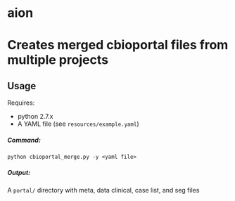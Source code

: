 # aion
# Creates merged cbioportal files from multiple projects

## Usage

Requires:
- python 2.7.x
- A YAML file (see `resources/example.yaml`)

##### Command:
```python cbioportal_merge.py -y <yaml file>```

##### Output:
A `portal/` directory with meta, data clinical, case list, and seg files
